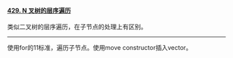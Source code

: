 #### [429. N 叉树的层序遍历](https://leetcode.cn/problems/n-ary-tree-level-order-traversal/)

类似二叉树的层序遍历，在子节点的处理上有区别。



---

使用for的11标准，遍历子节点。使用move constructor插入vector。